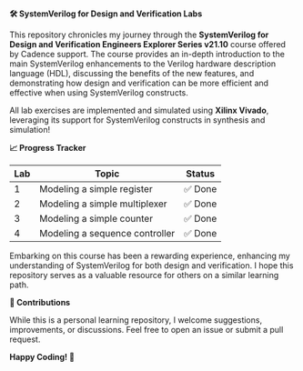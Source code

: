 **🛠️ SystemVerilog for Design and Verification Labs**

This repository chronicles my journey through the **SystemVerilog for Design and Verification Engineers Explorer Series v21.10** course offered by Cadence support. The course provides an in-depth introduction to the main SystemVerilog enhancements to the Verilog hardware description language (HDL), discussing the benefits of the new features, and demonstrating how design and verification can be more efficient and effective when using SystemVerilog constructs.

All lab exercises are implemented and simulated using **Xilinx Vivado**, leveraging its support for SystemVerilog constructs in synthesis and simulation!

**📈 Progress Tracker**

| Lab | Topic                                    | Status |
| --- | ---------------------------------------- | ------ |  
| 1   | Modeling a simple register               | ✅ Done |
| 2   | Modeling a simple multiplexer            | ✅ Done |
| 3   | Modeling a simple counter                | ✅ Done |
| 4   | Modeling a sequence controller           | ✅ Done |

Embarking on this course has been a rewarding experience, enhancing my understanding of SystemVerilog for both design and verification. I hope this repository serves as a valuable resource for others on a similar learning path.

**🤝 Contributions**

While this is a personal learning repository, I welcome suggestions, improvements, or discussions. Feel free to open an issue or submit a pull request.

**Happy Coding! 🎉**
